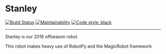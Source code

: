 # Stanley

[![Build Status](https://travis-ci.org/Mars1523/Stanley.svg?branch=master)](https://travis-ci.org/Mars1523/StanleyPy)
[![Maintainability](https://api.codeclimate.com/v1/badges/ac1ab80bd6ecae68f930/maintainability)](https://codeclimate.com/github/Mars1523/StanleyPy/maintainability)
[![Code style: black](https://img.shields.io/badge/code%20style-black-000000.svg)](https://github.com/ambv/black)

---

Stanley is our 2018 offseason robot

This robot makes heavy use of RobotPy and the MagicRobot framework
